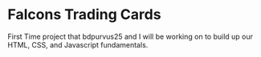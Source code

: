 # Falcons Trading Cards
First Time project that bdpurvus25 and I will be working on to build up our HTML, CSS, and Javascript fundamentals.
